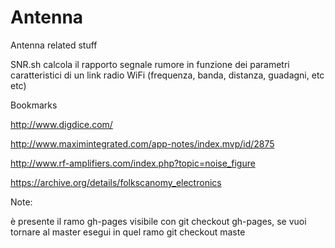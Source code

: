 Antenna
=======

Antenna related stuff

SNR.sh
calcola il rapporto segnale rumore in funzione dei parametri caratteristici di un link radio WiFi (frequenza, banda, distanza, guadagni, etc etc)

Bookmarks

http://www.digdice.com/

http://www.maximintegrated.com/app-notes/index.mvp/id/2875

http://www.rf-amplifiers.com/index.php?topic=noise_figure

https://archive.org/details/folkscanomy_electronics

Note:

è presente il ramo gh-pages visibile con git checkout gh-pages, se vuoi tornare al master esegui in quel ramo git checkout maste

